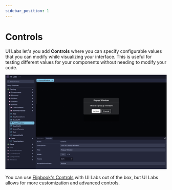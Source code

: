 ```yaml
---
sidebar_position: 1
---
```


# Controls

UI Labs let's you add **Controls** where you can specify configurable values that you can modify while visualizing your interface. This is useful for testing different values for your components without needing to modify your code.

![Controls](controlsshow.png)

You can use [Flipbook's Controls](https://flipbook-labs.github.io/flipbook/docs/writing-stories#controls) with UI Labs out of the box, but UI Labs allows for more customization and advanced controls.
